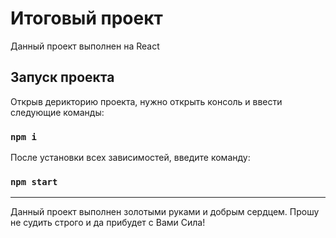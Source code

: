 # Итоговый проект

Данный проект выполнен на React 

## Запуск проекта

Открыв дерикторию проекта, нужно открыть консоль и ввести следующие команды:

### `npm i`

После установки всех зависимостей, введите команду:

### `npm start`

---

Данный проект выполнен золотыми руками и добрым сердцем. Прошу не судить строго и да прибудет с Вами Сила!
